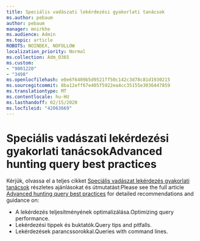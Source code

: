 ```yaml
---
title: Speciális vadászati lekérdezési gyakorlati tanácsok
ms.author: pebaum
author: pebaum
manager: mnirkhe
ms.audience: Admin
ms.topic: article
ROBOTS: NOINDEX, NOFOLLOW
localization_priority: Normal
ms.collection: Adm_O365
ms.custom:
- "9001220"
- "3498"
ms.openlocfilehash: e0e6f6409b5d9521ff50c142c3d78c81d1930215
ms.sourcegitcommit: 8ba12eff67e405f5922ea4cc35155e3036447859
ms.translationtype: MT
ms.contentlocale: hu-HU
ms.lasthandoff: 02/15/2020
ms.locfileid: "42063669"
---
```

# <a name="advanced-hunting-query-best-practices"></a><span data-ttu-id="70212-102">Speciális vadászati lekérdezési gyakorlati tanácsok</span><span class="sxs-lookup"><span data-stu-id="70212-102">Advanced hunting query best practices</span></span>

<span data-ttu-id="70212-103">Kérjük, olvassa el a teljes cikket [Speciális vadászat lekérdezés gyakorlati tanácsok](https://docs.microsoft.com/en-us/windows/security/threat-protection/microsoft-defender-atp/advanced-hunting-best-practices#optimize-query-performance) részletes ajánlásokat és útmutatást:</span><span class="sxs-lookup"><span data-stu-id="70212-103">Please see the full article [Advanced hunting query best practices](https://docs.microsoft.com/en-us/windows/security/threat-protection/microsoft-defender-atp/advanced-hunting-best-practices#optimize-query-performance) for detailed recommendations and guidance on:</span></span>
- <span data-ttu-id="70212-104">A lekérdezés teljesítményének optimalizálása.</span><span class="sxs-lookup"><span data-stu-id="70212-104">Optimizing query performance.</span></span>
- <span data-ttu-id="70212-105">Lekérdezési tippek és buktatók.</span><span class="sxs-lookup"><span data-stu-id="70212-105">Query tips and pitfalls.</span></span>
- <span data-ttu-id="70212-106">Lekérdezések parancssorokkal.</span><span class="sxs-lookup"><span data-stu-id="70212-106">Queries with command lines.</span></span>


